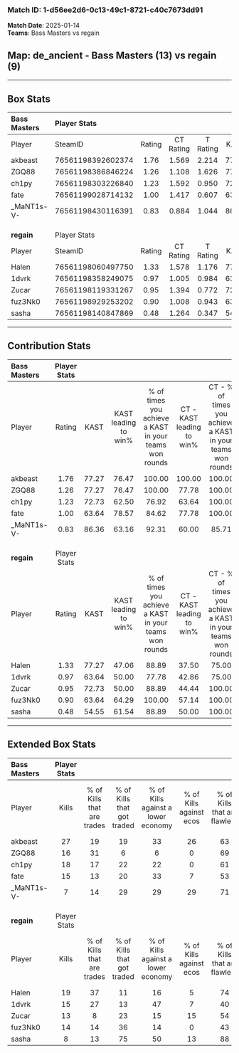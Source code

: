 ### Match ID: 1-d56ee2d6-0c13-49c1-8721-c40c7673dd91  
**Match Date**: 2025-01-14  
**Teams**: Bass Masters vs regain  

## **Map**: de_ancient - Bass Masters (13) vs regain (9)  
---  

## Box Stats  

| **Bass Masters** | Player Stats      |        |           |          |       |       |       |         |        |      |     |
| :- | :- | :-: | :-: | :-: | :-: | :-: | :-: | :-: | :-: | :-: | :-: |
| Player           | SteamID           | Rating | CT Rating | T Rating | KAST  |  ADR  | Kills | Assists | Deaths | K/D  | HS% |
| akbeast          | 76561198392602374 |  1.76  |   1.569   |  2.214   | 77.27 | 123.1 |  27   |    5    |   14   | 1.93 | 48  |
| ZGQ88            | 76561198386846224 |  1.26  |   1.108   |  1.626   | 77.27 | 79.4  |  16   |    9    |   12   | 1.33 | 68  |
| ch1py            | 76561198303226840 |  1.23  |   1.592   |  0.950   | 72.73 | 86.7  |  18   |    3    |   15   | 1.20 | 33  |
| fate             | 76561199028714132 |  1.00  |   1.417   |  0.607   | 63.64 | 67.1  |  15   |    1    |   14   | 1.07 | 80  |
| _MaNT1s-V-       | 76561198430116391 |  0.83  |   0.884   |  1.044   | 86.36 | 53.1  |   7   |   12    |   15   | 0.47 | 71  |
|                  |                   |        |           |          |       |       |       |         |        |      |     |
|                  |                   |        |           |          |       |       |       |         |        |      |     |
|                  |                   |        |           |          |       |       |       |         |        |      |     |
| **regain**       | Player Stats      |        |           |          |       |       |       |         |        |      |     |
| Player           | SteamID           | Rating | CT Rating | T Rating | KAST  |  ADR  | Kills | Assists | Deaths | K/D  | HS% |
| Halen            | 76561198060497750 |  1.33  |   1.578   |  1.176   | 77.27 | 92.4  |  19   |    6    |   15   | 1.27 | 78  |
| 1dvrk            | 76561198358249075 |  0.97  |   1.005   |  0.984   | 63.64 | 71.3  |  15   |    3    |   16   | 0.94 | 33  |
| Zucar            | 76561198119331267 |  0.95  |   1.394   |  0.772   | 72.73 | 71.7  |  13   |    6    |   17   | 0.76 | 61  |
| fuz3Nk0          | 76561198929253202 |  0.90  |   1.008   |  0.943   | 63.64 | 61.9  |  14   |    3    |   16   | 0.88 | 57  |
| sasha            | 76561198140847869 |  0.48  |   1.264   |  0.347   | 54.55 | 53.8  |   8   |    4    |   20   | 0.40 | 37  |
---  

## Contribution Stats  

| **Bass Masters** | Player Stats |       |                      |                                                        |                           |                                                             |                          |                                                            |
| :- | :-: | :-: | :-: | :-: | :-: | :-: | :-: | :-: |
| Player           |    Rating    | KAST  | KAST leading to win% | % of times you achieve a KAST in your teams won rounds | CT - KAST leading to win% | CT - % of times you achieve a KAST in your teams won rounds | T - KAST leading to win% | T - % of times you achieve a KAST in your teams won rounds |
| akbeast          |     1.76     | 77.27 |        76.47         |                         100.00                         |          100.00           |                           100.00                            |          60.00           |                           100.00                           |
| ZGQ88            |     1.26     | 77.27 |        76.47         |                         100.00                         |           77.78           |                           100.00                            |          75.00           |                           100.00                           |
| ch1py            |     1.23     | 72.73 |        62.50         |                         76.92                          |           63.64           |                           100.00                            |          60.00           |                           50.00                            |
| fate             |     1.00     | 63.64 |        78.57         |                         84.62                          |           77.78           |                           100.00                            |          80.00           |                           66.67                            |
| _MaNT1s-V-       |     0.83     | 86.36 |        63.16         |                         92.31                          |           60.00           |                            85.71                            |          66.67           |                           100.00                           |
|                  |              |       |                      |                                                        |                           |                                                             |                          |                                                            |
|                  |              |       |                      |                                                        |                           |                                                             |                          |                                                            |
|                  |              |       |                      |                                                        |                           |                                                             |                          |                                                            |
| **regain**       | Player Stats |       |                      |                                                        |                           |                                                             |                          |                                                            |
| Player           |    Rating    | KAST  | KAST leading to win% | % of times you achieve a KAST in your teams won rounds | CT - KAST leading to win% | CT - % of times you achieve a KAST in your teams won rounds | T - KAST leading to win% | T - % of times you achieve a KAST in your teams won rounds |
| Halen            |     1.33     | 77.27 |        47.06         |                         88.89                          |           37.50           |                            75.00                            |          55.56           |                           100.00                           |
| 1dvrk            |     0.97     | 63.64 |        50.00         |                         77.78                          |           42.86           |                            75.00                            |          57.14           |                           80.00                            |
| Zucar            |     0.95     | 72.73 |        50.00         |                         88.89                          |           44.44           |                           100.00                            |          57.14           |                           80.00                            |
| fuz3Nk0          |     0.90     | 63.64 |        64.29         |                         100.00                         |           57.14           |                           100.00                            |          71.43           |                           100.00                           |
| sasha            |     0.48     | 54.55 |        61.54         |                         88.89                          |           50.00           |                           100.00                            |          80.00           |                           80.00                            |
---  

## Extended Box Stats  

| **Bass Masters** | Player Stats |                            |                            |                                    |                         |                              |                                 |        |                             |                                     |                          |                               |                            |
| :- | :-: | :-: | :-: | :-: | :-: | :-: | :-: | :-: | :-: | :-: | :-: | :-: | :-: |
| Player           |    Kills     | % of Kills that are trades | % of Kills that got traded | % of Kills against a lower economy | % of Kills against ecos | % of Kills that are flawless | % of Kills that are close duels | Deaths | % of Deaths that get traded | % of Deaths against a lower economy | % of Deaths against ecos | % of Deaths that are flawless | % of Deaths that are close |
| akbeast          |      27      |             19             |             19             |                 33                 |           26            |              63              |                0                |   14   |             29              |                 14                  |            0             |              57               |             0              |
| ZGQ88            |      16      |             31             |             6              |                 6                  |            0            |              69              |                6                |   12   |             25              |                 33                  |            8             |              58               |             0              |
| ch1py            |      18      |             17             |             22             |                 22                 |            0            |              61              |                6                |   15   |             20              |                 13                  |            7             |              53               |             13             |
| fate             |      15      |             13             |             20             |                 33                 |            7            |              53              |                7                |   14   |             14              |                 21                  |            7             |              64               |             7              |
| _MaNT1s-V-       |      7       |             14             |             29             |                 29                 |           29            |              71              |                0                |   15   |             33              |                 13                  |            0             |              47               |             13             |
|                  |              |                            |                            |                                    |                         |                              |                                 |        |                             |                                     |                          |                               |                            |
|                  |              |                            |                            |                                    |                         |                              |                                 |        |                             |                                     |                          |                               |                            |
|                  |              |                            |                            |                                    |                         |                              |                                 |        |                             |                                     |                          |                               |                            |
| **regain**       | Player Stats |                            |                            |                                    |                         |                              |                                 |        |                             |                                     |                          |                               |                            |
| Player           |    Kills     | % of Kills that are trades | % of Kills that got traded | % of Kills against a lower economy | % of Kills against ecos | % of Kills that are flawless | % of Kills that are close duels | Deaths | % of Deaths that get traded | % of Deaths against a lower economy | % of Deaths against ecos | % of Deaths that are flawless | % of Deaths that are close |
| Halen            |      19      |             37             |             11             |                 16                 |            5            |              74              |                5                |   15   |              7              |                 13                  |            0             |              73               |             0              |
| 1dvrk            |      15      |             27             |             13             |                 47                 |            7            |              40              |               20                |   16   |              6              |                 13                  |            0             |              50               |             13             |
| Zucar            |      13      |             8              |             23             |                 15                 |           15            |              54              |                0                |   17   |             24              |                 24                  |            0             |              59               |             6              |
| fuz3Nk0          |      14      |             14             |             36             |                 14                 |            0            |              43              |                7                |   16   |             19              |                 13                  |            0             |              75               |             0              |
| sasha            |      8       |             13             |             75             |                 50                 |           13            |              88              |                0                |   20   |             35              |                 25                  |            5             |              60               |             0              |
